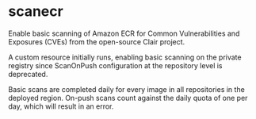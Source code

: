 # scanecr

Enable basic scanning of Amazon ECR for Common Vulnerabilities and Exposures (CVEs) from the open-source Clair project.

A custom resource initially runs, enabling basic scanning on the private registry since ScanOnPush configuration at the repository level is deprecated.

Basic scans are completed daily for every image in all repositories in the deployed region. On-push scans count against the daily quota of one per day, which will result in an error.
